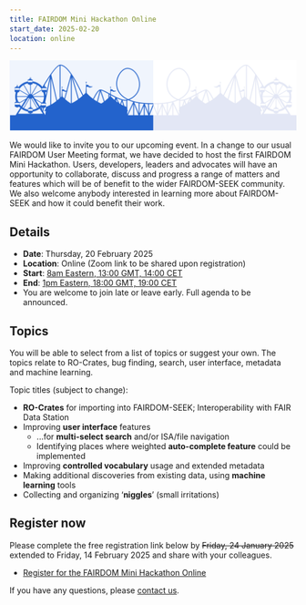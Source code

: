 ```yaml
---
title: FAIRDOM Mini Hackathon Online
start_date: 2025-02-20
location: online
---
```


![Fairground image](/images/news/fairground-bluegrey-wide.png)

We would like to invite you to our upcoming event. In a change to our usual FAIRDOM User Meeting format, we have decided to host the first FAIRDOM Mini Hackathon. Users, developers, leaders and advocates will have an opportunity to collaborate, discuss and progress a range of matters and features which will be of benefit to the wider FAIRDOM-SEEK community. We also welcome anybody interested in learning more about FAIRDOM-SEEK and how it could benefit their work.

## Details

- **Date**: Thursday, 20 February 2025
- **Location**: Online (Zoom link to be shared upon registration)
- **Start**: [8am Eastern, 13:00 GMT, 14:00 CET](https://www.timeanddate.com/worldclock/converter.html?iso=20250220T130000&p1=tz_gmt&p2=tz_cet&p3=tz_et)
- **End**: [1pm Eastern, 18:00 GMT, 19:00 CET](https://www.timeanddate.com/worldclock/converter.html?iso=20250220T180000&p1=tz_gmt&p2=tz_cet&p3=tz_et)
- You are welcome to join late or leave early. Full agenda to be announced.

## Topics

You will be able to select from a list of topics or suggest your own. The topics relate to RO-Crates, bug finding, search, user interface, metadata and machine learning.

Topic titles (subject to change):

- **RO-Crates** for importing into FAIRDOM-SEEK; Interoperability with FAIR Data Station
- Improving **user interface** features 
  - ...for **multi-select search** and/or ISA/file navigation
  - Identifying places where weighted **auto-complete feature** could be implemented
- Improving **controlled vocabulary** usage and extended metadata
- Making additional discoveries from existing data, using **machine learning** tools
- Collecting and organizing ‘**niggles**’ (small irritations)

## Register now

Please complete the free registration link below by ~~Friday, 24 January 2025~~ extended to Friday, 14 February 2025 and share with your colleagues.
- [Register for the FAIRDOM Mini Hackathon Online](https://bit.ly/fdhack25) 

If you have any questions, please [contact us](/contact).
